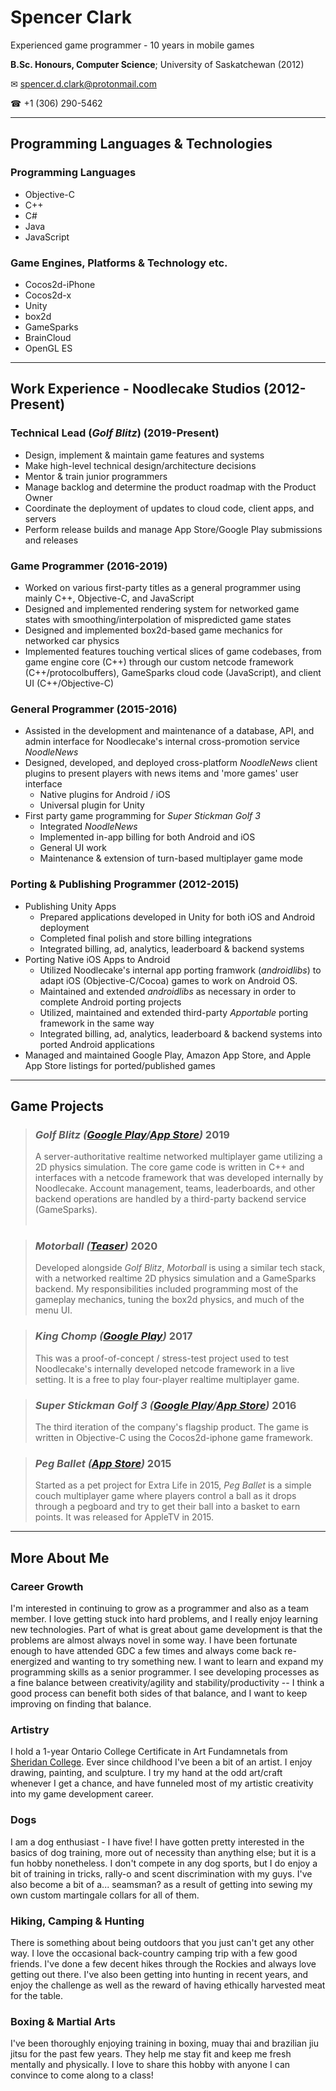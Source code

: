 # Spencer Clark
Experienced game programmer - 10 years in mobile games

 **B<span>.</span>Sc. Honours, Computer Science**; University of Saskatchewan (2012)

 ✉ <spencer.d.clark@protonmail.com>

 ☎ +1 (306) 290-5462

----

## Programming Languages & Technologies
### Programming Languages
- Objective-C
- C++
- C#
- Java
- JavaScript

### Game Engines, Platforms & Technology etc.
- Cocos2d-iPhone
- Cocos2d-x
- Unity
- box2d
- GameSparks
- BrainCloud
- OpenGL ES

----

## Work Experience - Noodlecake Studios (2012-Present)
### Technical Lead (_Golf Blitz_) (2019-Present)
- Design, implement & maintain game features and systems
- Make high-level technical design/architecture decisions
- Mentor & train junior programmers
- Manage backlog and determine the product roadmap with the Product Owner
- Coordinate the deployment of updates to cloud code, client apps, and servers
- Perform release builds and manage App Store/Google Play submissions and releases

### Game Programmer (2016-2019)
- Worked on various first-party titles as a general programmer using mainly C++, Objective-C, and JavaScript
- Designed and implemented rendering system for networked game states with smoothing/interpolation of mispredicted game states
- Designed and implemented box2d-based game mechanics for networked car physics
- Implemented features touching vertical slices of game codebases, from game engine core (C++) through our custom netcode framework (C++/protocolbuffers), GameSparks cloud code (JavaScript), and client UI (C++/Objective-C)

### General Programmer (2015-2016)
- Assisted in the development and maintenance of a database, API, and admin interface for Noodlecake's internal cross-promotion service _NoodleNews_
- Designed, developed, and deployed cross-platform _NoodleNews_ client plugins to present players with news items and 'more games' user interface
  - Native plugins for Android / iOS
  - Universal plugin for Unity
- First party game programming for _Super Stickman Golf 3_
   - Integrated _NoodleNews_
   - Implemented in-app billing for both Android and iOS
   - General UI work
   - Maintenance & extension of turn-based multiplayer game mode

### Porting & Publishing Programmer (2012-2015)
- Publishing Unity Apps
  - Prepared applications developed in Unity for both iOS and Android deployment
  - Completed final polish and store billing integrations
  - Integrated billing, ad, analytics, leaderboard & backend systems
- Porting Native iOS Apps to Android
   - Utilized Noodlecake's internal app porting framwork (_androidlibs_) to adapt iOS (Objective-C/Cocoa) games to work on Android OS.
   - Maintained and extended _androidlibs_ as necessary in order to complete Android porting projects
   - Utilized, maintained and extended third-party _Apportable_ porting framework in the same way
   - Integrated billing, ad, analytics, leaderboard & backend systems into ported Android applications
- Managed and maintained Google Play, Amazon App Store, and Apple App Store listings for ported/published games

----

## Game Projects
> ### _Golf Blitz ([Google Play](https://play.google.com/store/apps/details?id=com.noodlecake.ssg4)/[App Store](https://itunes.apple.com/app/apple-store/id1413826211))_ 2019
>   A server-authoritative realtime networked multiplayer game utilizing a 2D physics simulation. The core game code is written in C++ and interfaces with a netcode framework that was developed internally by Noodlecake. Account management, teams, leaderboards, and other backend operations are handled by a third-party backend service (GameSparks).
<br/><br/>



> ### _Motorball ([Teaser](https://playmotorball.com/))_ 2020
>  Developed alongside _Golf Blitz_, _Motorball_ is using a similar tech stack, with a networked realtime 2D physics simulation and a GameSparks backend. My responsibilities included programming most of the gameplay mechanics, tuning the box2d physics, and much of the menu UI.

> ### _King Chomp ([Google Play](https://play.google.com/store/apps/details?id=com.noodlecake.elemelee))_ 2017
>   This was a proof-of-concept / stress-test project used to test Noodlecake's internally developed netcode framework in a live setting. It is a free to play four-player realtime multiplayer game.

>### _Super Stickman Golf 3 ([Google Play](https://play.google.com/store/apps/details?id=com.noodlecake.ssg3)/[App Store](https://apps.apple.com/us/app/super-stickman-golf-3/id1002132680))_ 2016
>The third iteration of the company's flagship product. The game is written in Objective-C using the Cocos2d-iphone game framework.

>### _Peg Ballet ([App Store](https://apps.apple.com/us/app/peg-ballet/id1043261334))_ 2015
>   Started as a pet project for Extra Life in 2015, _Peg Ballet_ is a simple couch multiplayer game where players control a ball as it drops through a pegboard and try to get their ball into a basket to earn points. It was released for AppleTV in 2015.

----

## More About Me
### Career Growth
I'm interested in continuing to grow as a programmer and also as a team member. I love getting stuck into hard problems, and I really enjoy learning new technologies. Part of what is great about game development is that the problems are almost always novel in some way. I have been fortunate enough to have attended GDC a few times and always come back re-energized and wanting to try something new.
I want to learn and expand my programming skills as a senior programmer. I see developing processes as a fine balance between creativity/agility and stability/productivity -- I think a good process can benefit both sides of that balance, and I want to keep improving on finding that balance.

### Artistry
I hold a 1-year Ontario College Certificate in Art Fundamnetals from [Sheridan College](https://www.sheridancollege.ca/). Ever since childhood I've been a bit of an artist. I enjoy drawing, painting, and sculpture. I try my hand at the odd art/craft whenever I get a chance, and have funneled most of my artistic creativity into my game development career.

### Dogs
I am a dog enthusiast - I have five!
I have gotten pretty interested in the basics of dog training, more out of necessity than anything else; but it is a fun hobby nonetheless. I don't compete in any dog sports, but I do enjoy a bit of training in tricks, rally-o and scent discrimination with my guys. I've also become a bit of a... seamsman? as a result of getting into sewing my own custom martingale collars for all of them.

### Hiking, Camping & Hunting
There is something about being outdoors that you just can't get any other way. I love the occasional back-country camping trip with a few good friends. I've done a few decent hikes through the Rockies and always love getting out there. I've also been getting into hunting in recent years, and enjoy the challenge as well as the reward of having ethically harvested meat for the table.

### Boxing & Martial Arts
I've been thoroughly enjoying training in boxing, muay thai and brazilian jiu jitsu for the past few years. They help me stay fit and keep me fresh mentally and physically. I love to share this hobby with anyone I can convince to come along to a class!
